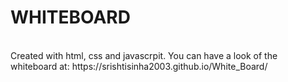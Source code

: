 # WHITEBOARD
<br>
Created with html, css and javascrpit.
 You can have a look of the whiteboard at: https://srishtisinha2003.github.io/White_Board/
